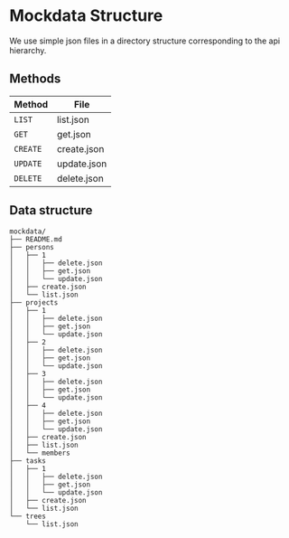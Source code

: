 # Mockdata Structure

We use simple json files in a directory structure corresponding to the api hierarchy.

## Methods

Method           | File        |
 ----------------|-------------|
 `LIST`          | list.json   |
 `GET`           | get.json    |
 `CREATE`        | create.json |
 `UPDATE`        | update.json |
 `DELETE`        | delete.json |
 
 ## Data structure
 
```
mockdata/
├── README.md
├── persons
│   ├── 1
│   │   ├── delete.json
│   │   ├── get.json
│   │   └── update.json
│   ├── create.json
│   └── list.json
├── projects
│   ├── 1
│   │   ├── delete.json
│   │   ├── get.json
│   │   └── update.json
│   ├── 2
│   │   ├── delete.json
│   │   ├── get.json
│   │   └── update.json
│   ├── 3
│   │   ├── delete.json
│   │   ├── get.json
│   │   └── update.json
│   ├── 4
│   │   ├── delete.json
│   │   ├── get.json
│   │   └── update.json
│   ├── create.json
│   ├── list.json
│   └── members
├── tasks
│   ├── 1
│   │   ├── delete.json
│   │   ├── get.json
│   │   └── update.json
│   ├── create.json
│   └── list.json
└── trees
    └── list.json



```
 
